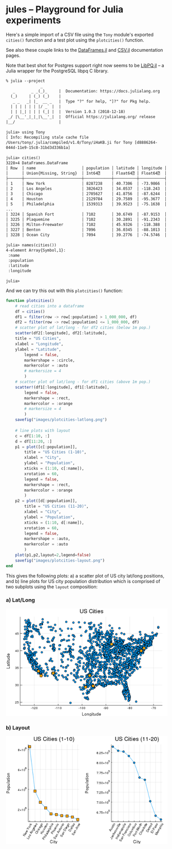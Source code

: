 # jules – Playground for Julia experiments

Here's a simple import of a CSV file using the `Tony` module's exported
`cities()` function and a test plot using the `plotcities()` function.

See also these couple links to the
[DataFrames.jl](https://juliadata.github.io/DataFrames.jl/stable/index.html)
and
[CSV.jl](https://juliadata.github.io/CSV.jl/stable/index.html)
documentation pages.

Note that best shot for Postgres support right now seems to be [LibPQ.jl](https://github.com/invenia/LibPQ.jl) –
a Julia wrapper for the PostgreSQL libpq C library.


```
% julia --project
               _
   _       _ _(_)_     |  Documentation: https://docs.julialang.org
  (_)     | (_) (_)    |
   _ _   _| |_  __ _   |  Type "?" for help, "]?" for Pkg help.
  | | | | | | |/ _` |  |
  | | |_| | | | (_| |  |  Version 1.0.3 (2018-12-18)
 _/ |\__'_|_|_|\__'_|  |  Official https://julialang.org/ release
|__/                   |

julia> using Tony
[ Info: Recompiling stale cache file /Users/tony/.julia/compiled/v1.0/Tony/iHaKB.ji for Tony [d8886264-044d-11e9-15c8-31bd3d336b1a]

julia> cities()
3228×4 DataFrames.DataFrame
│ Row  │ name                    │ population │ latitude │ longitude │
│      │ Union{Missing, String}  │ Int64⍰     │ Float64⍰ │ Float64⍰  │
├──────┼─────────────────────────┼────────────┼──────────┼───────────┤
│ 1    │ New York                │ 8287238    │ 40.7306  │ -73.9866  │
│ 2    │ Los Angeles             │ 3826423    │ 34.0537  │ -118.243  │
│ 3    │ Chicago                 │ 2705627    │ 41.8756  │ -87.6244  │
│ 4    │ Houston                 │ 2129784    │ 29.7589  │ -95.3677  │
│ 5    │ Philadelphia            │ 1539313    │ 39.9523  │ -75.1638  │
...
│ 3224 │ Spanish Fort            │ 7102       │ 30.6749  │ -87.9153  │
│ 3225 │ Plaquemine              │ 7102       │ 30.2891  │ -91.2343  │
│ 3226 │ Milton-Freewater        │ 7102       │ 45.9326  │ -118.388  │
│ 3227 │ Benton                  │ 7096       │ 36.0345  │ -88.1013  │
│ 3228 │ Ocean City              │ 7094       │ 39.2776  │ -74.5746  │

julia> names(cities())
4-element Array{Symbol,1}:
 :name      
 :population
 :latitude  
 :longitude

julia>
```

And we can try this out with this `plotcities()` function:

```julia
function plotcities()
    # read cities into a dataframe
    df = cities()
    df1 = filter(row -> row[:population] > 1_000_000, df)
    df2 = filter(row -> row[:population] <= 1_000_000, df)
    # scatter plot of lat/long - for df2 cities (below 1m pop.)
    scatter(df2[:longitude], df2[:latitude],
    title = "US Cities",
    xlabel = "Longitude",
    ylabel = "Latitude",
        legend = false,
        markershape = :circle,
        markercolor = :auto
        # markersize = 4
        )
    # scatter plot of lat/long - for df1 cities (above 1m pop.)
    scatter!(df1[:longitude], df1[:latitude],
        legend = false,
        markershape = :rect,
        markercolor = :orange
        # markersize = 4
        )
    savefig("images/plotcities-latlong.png")

    # line plots with layout
    c = df[1:10, :]
    d = df[11:20, :]
    p1 = plot([c[:population]],
        title = "US Cities (1-10)",
        xlabel = "City",
        ylabel = "Population",
        xticks = (1:10, c[:name]),
        xrotation = 60,
        legend = false,
        markershape = :rect,
        markercolor = :orange
        )
    p2 = plot([d[:population]],
        title = "US Cities (11-20)",
        xlabel = "City",
        ylabel = "Population",
        xticks = (1:10, d[:name]),
        xrotation = 60,
        legend = false,
        markershape = :auto,
        markercolor = :auto
        )
    plot(p1,p2,layout=2,legend=false)
    savefig("images/plotcities-layout.png")
end
```

This gives the following plots: a) a scatter plot of US city lat/long positions, and b) line plots for US city population distribution
which is comprised of two subplots using the `layout` composition:

### a) Lat/Long
![plotcities-latlong.png](./images/plotcities-latlong.png)

### b) Layout
![plotcities-layout.png](./images/plotcities-layout.png)
